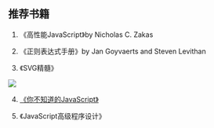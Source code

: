 ## 推荐书籍

1. 《高性能JavaScript》by Nicholas C. Zakas

2. 《正则表达式手册》by Jan Goyvaerts and Steven Levithan

3. 《SVG精髓》

<img src="http://img13.360buyimg.com/n1/jfs/t2431/271/998042670/346747/69c6325b/5639703cN4392d3bf.jpg">

4. [《你不知道的JavaScript》](http://gdut_yy.gitee.io/doc-ydkjs/)

5. 《JavaScript高级程序设计》
